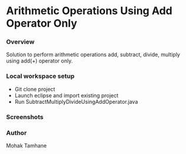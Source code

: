 # Arithmetic Operations Using Add Operator Only
 
### Overview
Solution to perform arithmetic operations add, subtract, divide, multiply using add(+) operator only.

### Local workspace setup
* Git clone project
* Launch eclipse and import existing project
* Run SubtractMultiplyDivideUsingAddOperator.java

### Screenshots

### Author
Mohak Tamhane
